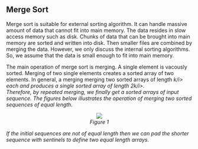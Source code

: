## Merge Sort

Merge sort is suitable for external sorting algorithm. It can handle massive amount of data that cannot
fit into main memory. The data resides in slow access memory such as disk. Chunks of data that can be
brought into main memory are sorted and written into disk. Then smaller files are combined by merging
the data. However, we only discuss the internal sorting algorithms. So, we assume that the data is
small enough to fit into main memory.

The main operation of merge sort is merging. A single element is vacously sorted. Merging of
two single elements  creates a sorted array of two elements. In general, a merging merging two 
sorted arrays of length <i>k/i> each and produces a single sorted array of length <i>2k/i>.  
Therefore, by repeated merging, we finally get a sorted arrays of input sequence. The figures below
illustrates the operation of merging two sorted sequences of equal length.
<p style="text-align:center">
  <img src="../images/mergeSortExample.png"><br>
  Figure 1
</p>
If the initial sequences are not of equal length then we can pad the shorter sequence with sentinels
to define two equal length arrays. 
  
 
